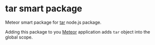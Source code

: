 tar smart package
=================

Meteor smart package for [tar](https://github.com/isaacs/node-tar) node.js package.

Adding this package to you [Meteor](http://www.meteor.com/) application adds `tar` object into the global scope.